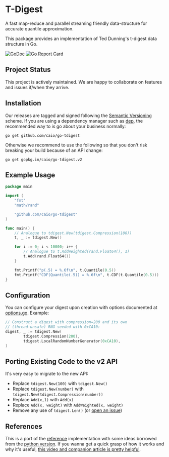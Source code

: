 # T-Digest

A fast map-reduce and parallel streaming friendly data-structure for accurate
quantile approximation.

This package provides an implementation of Ted Dunning's t-digest data
structure in Go.

[![GoDoc](https://godoc.org/github.com/caio/go-tdigest?status.svg)](http://godoc.org/github.com/caio/go-tdigest)
[![Go Report Card](https://goreportcard.com/badge/github.com/caio/go-tdigest)](https://goreportcard.com/report/github.com/caio/go-tdigest)

## Project Status

This project is actively maintained. We are happy to collaborate on features
and issues if/when they arrive.

## Installation

Our releases are tagged and signed following the [Semantic Versioning][semver]
scheme. If you are using a dependency manager such as [dep][], the recommended
way to is go about your business normally:

    go get github.com/caio/go-tdigest

Otherwise we recommend to use the following so that you don't risk breaking
your build because of an API change:

    go get gopkg.in/caio/go-tdigest.v2

[semver]: http://semver.org/
[dep]: https://github.com/golang/dep

## Example Usage

```go
package main

import (
	"fmt"
	"math/rand"

	"github.com/caio/go-tdigest"
)

func main() {
	// Analogue to tdigest.New(tdigest.Compression(100))
	t, _ := tdigest.New()

	for i := 0; i < 10000; i++ {
		// Analogue to t.AddWeighted(rand.Float64(), 1)
		t.Add(rand.Float64())
	}

	fmt.Printf("p(.5) = %.6f\n", t.Quantile(0.5))
	fmt.Printf("CDF(Quantile(.5)) = %.6f\n", t.CDF(t.Quantile(0.5)))
}
```

## Configuration

You can configure your digest upon creation with options documented
at [options.go](options.go). Example:

```go
// Construct a digest with compression=200 and its own
// (thread-unsafe) RNG seeded with 0xCA10:
digest, _ := tdigest.New(
        tdigest.Compression(200),
        tdigest.LocalRandomNumberGenerator(0xCA10),
)
```

## Porting Existing Code to the v2 API

It's very easy to migrate to the new API:

- Replace `tdigest.New(100)` with `tdigest.New()`
- Replace `tdigest.New(number)` with `tdigest.New(tdigest.Compression(number))`
- Replace `Add(x,1)` with `Add(x)`
- Replace `Add(x, weight)` with `AddWeighted(x, weight)`
- Remove any use of `tdigest.Len()` (or [open an issue][issues])

[issues]: https://github.com/caio/go-tdigest/issues/new

## References

This is a port of the [reference][1] implementation with some ideas borrowed
from the [python version][2]. If you wanna get a quick grasp of how it works
and why it's useful, [this video and companion article is pretty helpful][3].

[1]: https://github.com/tdunning/t-digest
[2]: https://github.com/CamDavidsonPilon/tdigest
[3]: https://www.mapr.com/blog/better-anomaly-detection-t-digest-whiteboard-walkthrough

